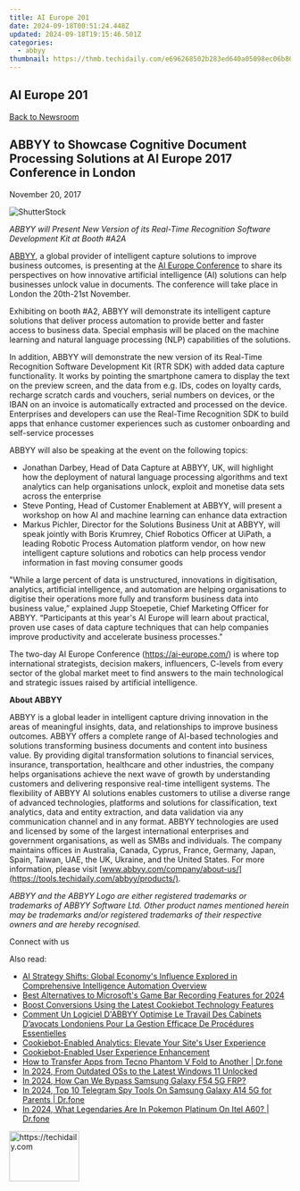 ```yaml
---
title: AI Europe 201
date: 2024-09-18T00:51:24.448Z
updated: 2024-09-18T19:15:46.501Z
categories:
  - abbyy
thumbnail: https://thmb.techidaily.com/e696268502b283ed640a05098ec06b8044deb546bbd2035bab816a7494c0bab9.jpg
---
```


## AI Europe 201

[Back to Newsroom](https://tools.techidaily.com/abbyy/products/)

## ABBYY to Showcase Cognitive Document Processing Solutions at AI Europe 2017 Conference in London

November 20, 2017

![ShutterStock](https://content.abbyy.com/-/media/project/abbyy/abbyy/branchtemplates/shutterstock_1272462163_1296-x-729.jpg?h=729&iar=0&w=1296)

_ABBYY will Present New Version of its Real-Time Recognition Software Development Kit at Booth #A2A_

[ABBYY](https://tools.techidaily.com/abbyy/products/), a global provider of intelligent capture solutions to improve business outcomes, is presenting at the [AI Europe Conference](https://ai-europe.com/) to share its perspectives on how innovative artificial intelligence (AI) solutions can help businesses unlock value in documents. The conference will take place in London the 20th-21st November.

Exhibiting on booth #A2, ABBYY will demonstrate its intelligent capture solutions that deliver process automation to provide better and faster access to business data. Special emphasis will be placed on the machine learning and natural language processing (NLP) capabilities of the solutions.

In addition, ABBYY will demonstrate the new version of its Real-Time Recognition Software Development Kit (RTR SDK) with added data capture functionality. It works by pointing the smartphone camera to display the text on the preview screen, and the data from e.g. IDs, codes on loyalty cards, recharge scratch cards and vouchers, serial numbers on devices, or the IBAN on an invoice is automatically extracted and processed on the device. Enterprises and developers can use the Real-Time Recognition SDK to build apps that enhance customer experiences such as customer onboarding and self-service processes

ABBYY will also be speaking at the event on the following topics:

* Jonathan Darbey, Head of Data Capture at ABBYY, UK, will highlight how the deployment of natural language processing algorithms and text analytics can help organisations unlock, exploit and monetise data sets across the enterprise
* Steve Ponting, Head of Customer Enablement at ABBYY, will present a workshop on how AI and machine learning can enhance data extraction
* Markus Pichler, Director for the Solutions Business Unit at ABBYY, will speak jointly with Boris Krumrey, Chief Robotics Officer at UiPath, a leading Robotic Process Automation platform vendor, on how new intelligent capture solutions and robotics can help process vendor information in fast moving consumer goods

"While a large percent of data is unstructured, innovations in digitisation, analytics, artificial intelligence, and automation are helping organisations to digitise their operations more fully and transform business data into business value,” explained Jupp Stoepetie, Chief Marketing Officer for ABBYY. “Participants at this year's AI Europe will learn about practical, proven use cases of data capture techniques that can help companies improve productivity and accelerate business processes."

The two-day AI Europe Conference (<https://ai-europe.com/>) is where top international strategists, decision makers, influencers, C-levels from every sector of the global market meet to find answers to the main technological and strategic issues raised by artificial intelligence.

**About ABBYY**

ABBYY is a global leader in intelligent capture driving innovation in the areas of meaningful insights, data, and relationships to improve business outcomes. ABBYY offers a complete range of AI-based technologies and solutions transforming business documents and content into business value. By providing digital transformation solutions to financial services, insurance, transportation, healthcare and other industries, the company helps organisations achieve the next wave of growth by understanding customers and delivering responsive real-time intelligent systems. The flexibility of ABBYY AI solutions enables customers to utilise a diverse range of advanced technologies, platforms and solutions for classification, text analytics, data and entity extraction, and data validation via any communication channel and in any format. ABBYY technologies are used and licensed by some of the largest international enterprises and government organisations, as well as SMBs and individuals. The company maintains offices in Australia, Canada, Cyprus, France, Germany, Japan, Spain, Taiwan, UAE, the UK, Ukraine, and the United States. For more information, please visit [www.abbyy.com/company/about-us/](https://tools.techidaily.com/abbyy/products/).

_ABBYY and the ABBYY Logo are either registered trademarks or trademarks of ABBYY Software Ltd. Other product names mentioned herein may be trademarks and/or registered trademarks of their respective owners and are hereby recognised._

Connect with us

<ins class="adsbygoogle"
     style="display:block"
     data-ad-format="autorelaxed"
     data-ad-client="ca-pub-7571918770474297"
     data-ad-slot="1223367746"></ins>

<ins class="adsbygoogle"
     style="display:block"
     data-ad-client="ca-pub-7571918770474297"
     data-ad-slot="8358498916"
     data-ad-format="auto"
     data-full-width-responsive="true"></ins>

<span class="atpl-alsoreadstyle">Also read:</span>
<div><ul>
<li><a href="https://solve-popular.techidaily.com/ai-strategy-shifts-global-economys-influence-explored-in-comprehensive-intelligence-automation-overview/"><u>AI Strategy Shifts: Global Economy's Influence Explored in Comprehensive Intelligence Automation Overview</u></a></li>
<li><a href="https://on-screen-recording.techidaily.com/best-alternatives-to-microsofts-game-bar-recording-features-for-2024/"><u>Best Alternatives to Microsoft's Game Bar Recording Features for 2024</u></a></li>
<li><a href="https://solve-popular.techidaily.com/boost-conversions-using-the-latest-cookiebot-technology-features/"><u>Boost Conversions Using the Latest Cookiebot Technology Features</u></a></li>
<li><a href="https://solve-popular.techidaily.com/comment-un-logiciel-dabbyy-optimise-le-travail-des-cabinets-davocats-londoniens-pour-la-gestion-efficace-de-procedures-essentielles/"><u>Comment Un Logiciel D'ABBYY Optimise Le Travail Des Cabinets D’avocats Londoniens Pour La Gestion Efficace De Procédures Essentielles</u></a></li>
<li><a href="https://solve-popular.techidaily.com/cookiebot-enabled-analytics-elevate-your-sites-user-experience/"><u>Cookiebot-Enabled Analytics: Elevate Your Site's User Experience</u></a></li>
<li><a href="https://solve-popular.techidaily.com/cookiebot-enabled-user-experience-enhancement/"><u>Cookiebot-Enabled User Experience Enhancement</u></a></li>
<li><a href="https://blog-min.techidaily.com/how-to-transfer-apps-from-tecno-phantom-v-fold-to-another-drfone-by-drfone-transfer-from-android-transfer-from-android/"><u>How to Transfer Apps from Tecno Phantom V Fold to Another | Dr.fone</u></a></li>
<li><a href="https://some-techniques.techidaily.com/in-2024-from-outdated-oss-to-the-latest-windows-11-unlocked/"><u>In 2024, From Outdated OSs to the Latest Windows 11 Unlocked</u></a></li>
<li><a href="https://android-frp.techidaily.com/in-2024-how-can-we-bypass-samsung-galaxy-f54-5g-frp-by-drfone-android/"><u>In 2024, How Can We Bypass Samsung Galaxy F54 5G FRP?</u></a></li>
<li><a href="https://android-location-track.techidaily.com/in-2024-top-10-telegram-spy-tools-on-samsung-galaxy-a14-5g-for-parents-drfone-by-drfone-virtual-android/"><u>In 2024, Top 10 Telegram Spy Tools On Samsung Galaxy A14 5G for Parents | Dr.fone</u></a></li>
<li><a href="https://android-pokemon-go.techidaily.com/in-2024-what-legendaries-are-in-pokemon-platinum-on-itel-a60-drfone-by-drfone-virtual-android/"><u>In 2024, What Legendaries Are In Pokemon Platinum On Itel A60? | Dr.fone</u></a></li>
</ul></div>

<!-- affiliate ads begin -->
<a href="https://25home.pxf.io/c/5597632/2148637/16836" target="_top" id="2148637">
  <img src="//a.impactradius-go.com/display-ad/16836-2148637" border="0" alt="https://techidaily.com" width="125" height="90"/>
</a>
<img height="0" width="0" src="https://25home.pxf.io/i/5597632/2148637/16836" style="position:absolute;visibility:hidden;" border="0" />
<!-- affiliate ads end -->

